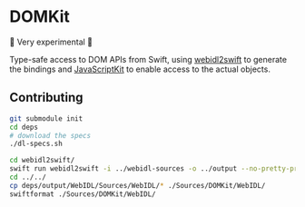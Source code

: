 # DOMKit

🚨 Very experimental 🚨

Type-safe access to DOM APIs from Swift, using [webidl2swift](https://github.com/Apodini/webidl2swift/pull/8) to generate the bindings and [JavaScriptKit](https://github.com/swiftwasm/JavaScriptKit) to enable access to the actual objects.

## Contributing

```sh
git submodule init
cd deps
# download the specs
./dl-specs.sh

cd webidl2swift/
swift run webidl2swift -i ../webidl-sources -o ../output --no-pretty-print
cd ../../
cp deps/output/WebIDL/Sources/WebIDL/* ./Sources/DOMKit/WebIDL/
swiftformat ./Sources/DOMKit/WebIDL/
```
